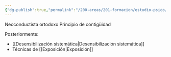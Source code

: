 ```yaml
---
{"dg-publish":true,"permalink":"/200-areas/201-formacion/estudio-psico/guthrie/","dgPassFrontmatter":true}
---
```


Neoconductista ortodoxo
Principio de contigüidad

Posteriormente:
- [[Desensibilización sistemática\|Desensibilización sistemática]]
- Técnicas de [[Exposición\|Exposición]]
